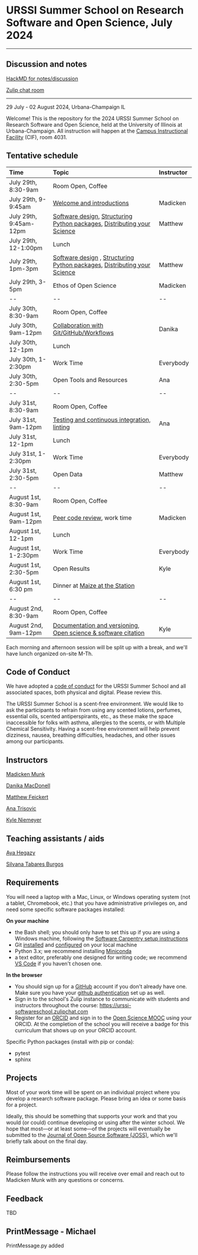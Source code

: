 # URSSI Summer School on Research Software and Open Science, July 2024
---

## Discussion and notes

[HackMD for notes/discussion](https://hackmd.io/@M0eajM-mS9CDKKt8Rq--0g/B1cjGQVFC)

[Zulip chat room](https://urssi-softwareschool.zulipchat.com)

--- 

29 July - 02 August 2024, Urbana-Champaign IL

Welcome! This is the repository for the 2024 URSSI Summer School on Research Software and Open Science, held at the University of Illinois at Urbana-Champaign. All instruction will happen at the [Campus Instructional Facility](https://cif.illinois.edu/) (CIF), room 4031.

## Tentative schedule

| Time | Topic  | Instructor |
|:--|:--|:--|
| July 29th, 8:30-9am | Room Open, Coffee | |
| July 29th, 9-9:45am  | [Welcome and introductions](https://munkm.github.io/research-software-schools/school-intro.slides.html) | Madicken |
| July 29th, 9:45am-12pm | [Software design](https://evamaxfield.github.io/winter-school-lectures/software-design-and-modularity.slides.html#/), [Structuring Python packages](https://docs.google.com/presentation/d/1thjeqGGnx40pnVobCNxgsXxXA14WimmqlH2tPomOpSg/edit?usp=sharing), [Distributing your Science][Distributing your Science] | Matthew |
| July 29th, 12-1:00pm | Lunch | |
| July 29th, 1pm-3pm | [Software design](https://evamaxfield.github.io/winter-school-lectures/software-design-and-modularity.slides.html#/) , [Structuring Python packages](https://docs.google.com/presentation/d/1thjeqGGnx40pnVobCNxgsXxXA14WimmqlH2tPomOpSg/edit?usp=sharing), [Distributing your Science][Distributing your Science] | Matthew |
| July 29th, 3-5pm | Ethos of Open Science | Madicken |
|--|--|--|
| July 30th, 8:30-9am | Room Open, Coffee | |
| July 30th, 9am-12pm | [Collaboration with Git/GitHub/Workflows](http://web.mit.edu/danikam/www/git-collaboration.slides.html#/) | Danika |
| July 30th, 12-1pm | Lunch | |
| July 30th, 1-2:30pm | Work Time | Everybody |
| July 30th, 2:30-5pm | Open Tools and Resources | Ana |
|--|--|--|
| July 31st, 8:30-9am | Room Open, Coffee | |
| July 31st, 9am-12pm  | [Testing and continuous integration, linting](https://evamaxfield.github.io/winter-school-lectures/testing-lint-ci.slides.html#/)  | Ana |
| July 31st, 12-1pm | Lunch | |
| July 31st, 1-2:30pm | Work Time | Everybody |
| July 31st, 2:30-5pm | Open Data | Matthew |
|--|--|--|
| August 1st, 8:30-9am | Room Open, Coffee | |
| August 1st, 9am-12pm | [Peer code review](https://munkm.github.io/research-software-schools/peer-review.slides.html), work time | Madicken |
| August 1st, 12-1pm | Lunch | |
| August 1st, 1-2:30pm | Work Time | Everybody |
| August 1st, 2:30-5pm | Open Results | Kyle |
| August 1st, 6:30 pm | Dinner at [Maize at the Station](https://www.maizemexicangrill.com/the-station) | |
|--|--|--|
| August 2nd, 8:30-9am | Room Open, Coffee | |
| August 2nd, 9am-12pm | [Documentation and versioning](https://kyleniemeyer.github.io/research-software-dev-modules/module-documentation/), [Open science & software citation](https://kyleniemeyer.github.io/research-software-dev-modules/module-open-science/) | Kyle |

Each morning and afternoon session will be split up with a break, and we'll have lunch organized on-site M-Th.

[Distributing your Science]: https://github.com/matthewfeickert-talks/talk-urssi-summer-school-2024

## Code of Conduct

We have adopted a [code of conduct](https://github.com/si2-urssi/summerschool-June2024/blob/main/CODE_OF_CONDUCT.md) for the URSSI Summer School and all associated spaces, both physical and digital. Please review this.

The URSSI Summer School is a scent-free environment. We would like to ask the participants to refrain from using any scented lotions, perfumes, essential oils, scented antiperspirants, etc., as these make the space inaccessible for folks with asthma, allergies to the scents, or with Multiple Chemical Sensitivity. Having a scent-free environment will help prevent dizziness, nausea, breathing difficulties, headaches, and other issues among our participants.

## Instructors

[Madicken Munk](https://github.com/munkm)

[Danika MacDonell](https://github.com/danikam)

[Matthew Feickert](https://www.matthewfeickert.com/)

[Ana Trisovic](https://anatrisovic.com/) 

[Kyle Niemeyer](https://github.com/kyleniemeyer)

## Teaching assistants / aids

[Aya Hegazy](https://github.com/AyaHegazy22/)
 
[Silvana Tabares Burgos](https://github.com/tabaress9)
 
## Requirements

You will need a laptop with a Mac, Linux, or Windows operating system (not a tablet, Chromebook, etc.) that you have administrative privileges on, and need some specific software packages installed:


**On your machine**
- the Bash shell; you should only have to set this up if you are using a Windows machine, following the [Software Carpentry setup instructions](http://carpentries.github.io/workshop-template/#setup)
- Git [installed](http://carpentries.github.io/workshop-template/#setup) and [configured](https://swcarpentry.github.io/git-novice/02-setup.html) on your local machine
- Python 3.x; we recommend installing [Miniconda](https://docs.anaconda.com/miniconda/)
- a text editor, preferably one designed for writing code; we recommend [VS Code](https://code.visualstudio.com) if you haven't chosen one.

**In the browser**
- You should sign up for a [GitHub](https://github.com/) account if you don't already have one. Make sure you have your [github authentication](https://swcarpentry.github.io/git-novice/#creating-a-github-account) set up as well. 
- Sign in to the school's Zulip instance to communicate with students and instructors throughout the course: https://urssi-softwareschool.zulipchat.com
- Register for an [ORCID](https://orcid.org/) and sign in to the [Open Science MOOC](https://openscience101.org/) using your ORCID. At the completion of the school you will receive a badge for this curriculum that shows up on your ORCID account.  

Specific Python packages (install with pip or conda):
- pytest
- sphinx

## Projects

Most of your work time will be spent on an individual project where you develop a research software package.
Please bring an idea or some basis for a project.

Ideally, this should be something that supports your work and that you would (or could) continue developing or using after the winter school.
We hope that most—or at least some—of the projects will eventually be submitted to the [Journal of Open Source Software (JOSS)](https://joss.theoj.org), which we'll briefly talk about on the final day.

## Reimbursements

Please follow the instructions you will receive over email and reach out to Madicken Munk with any questions or concerns.

## Feedback 

TBD

## PrintMessage - Michael
PrintMessage.py added
